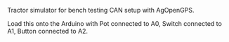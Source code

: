Tractor simulator for bench testing CAN setup with AgOpenGPS.

Load this onto the Arduino with Pot connected to A0, Switch connected to A1, Button connected to A2.
